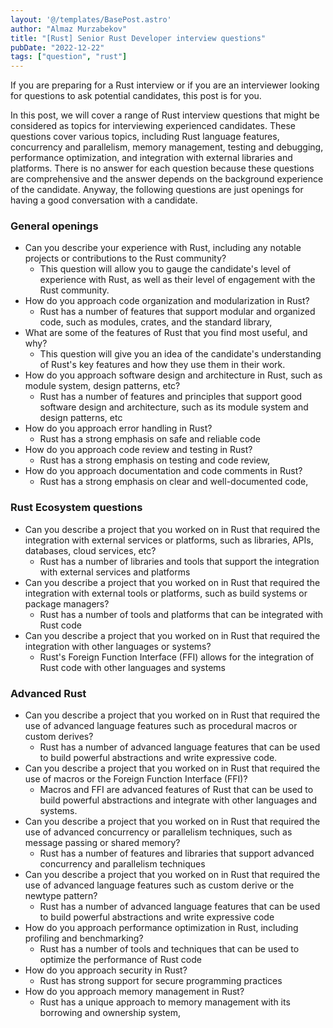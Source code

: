 ```yaml
---
layout: '@/templates/BasePost.astro'
author: "Almaz Murzabekov"
title: "[Rust] Senior Rust Developer interview questions"
pubDate: "2022-12-22"
tags: ["question", "rust"]
---
```


If you are preparing for a Rust interview or if you are an interviewer looking for questions to ask potential candidates, this post is for you.

<!--more-->

In this post, we will cover a range of Rust interview questions that might be considered as topics for interviewing experienced candidates. These questions cover various topics, including Rust language features, concurrency and parallelism, memory management, testing and debugging, performance optimization, and integration with external libraries and platforms. There is no answer for each question because these questions are comprehensive and the answer depends on the background experience of the candidate. Anyway, the following questions are just openings for having a good conversation with a candidate.

### General openings

- Can you describe your experience with Rust, including any notable projects or contributions to the Rust community? 
    - This question will allow you to gauge the candidate's level of experience with Rust, as well as their level of engagement with the Rust community.
- How do you approach code organization and modularization in Rust?
    - Rust has a number of features that support modular and organized code, such as modules, crates, and the standard library, 
- What are some of the features of Rust that you find most useful, and why?
    - This question will give you an idea of the candidate's understanding of Rust's key features and how they use them in their work.
- How do you approach software design and architecture in Rust, such as module system, design patterns, etc?
    - Rust has a number of features and principles that support good software design and architecture, such as its module system and design patterns, etc
- How do you approach error handling in Rust?
    - Rust has a strong emphasis on safe and reliable code
- How do you approach code review and testing in Rust? 
    - Rust has a strong emphasis on testing and code review,  
- How do you approach documentation and code comments in Rust? 
    - Rust has a strong emphasis on clear and well-documented code,  

### Rust Ecosystem questions

- Can you describe a project that you worked on in Rust that required the integration with external services or platforms, such as libraries, APIs, databases, cloud services, etc? 
    - Rust has a number of libraries and tools that support the integration with external services and platforms
- Can you describe a project that you worked on in Rust that required the integration with external tools or platforms, such as build systems or package managers? 
    - Rust has a number of tools and platforms that can be integrated with Rust code
- Can you describe a project that you worked on in Rust that required the integration with other languages or systems?
    - Rust's Foreign Function Interface (FFI) allows for the integration of Rust code with other languages and systems

### Advanced Rust
- Can you describe a project that you worked on in Rust that required the use of advanced language features such as procedural macros or custom derives?
    - Rust has a number of advanced language features that can be used to build powerful abstractions and write expressive code. 
- Can you describe a project that you worked on in Rust that required the use of macros or the Foreign Function Interface (FFI)?
    - Macros and FFI are advanced features of Rust that can be used to build powerful abstractions and integrate with other languages and systems. 
- Can you describe a project that you worked on in Rust that required the use of advanced concurrency or parallelism techniques, such as message passing or shared memory?
    - Rust has a number of features and libraries that support advanced concurrency and parallelism techniques 
- Can you describe a project that you worked on in Rust that required the use of advanced language features such as custom derive or the newtype pattern? 
    - Rust has a number of advanced language features that can be used to build powerful abstractions and write expressive code
- How do you approach performance optimization in Rust, including profiling and benchmarking? 
    - Rust has a number of tools and techniques that can be used to optimize the performance of Rust code
- How do you approach security in Rust?
    - Rust has strong support for secure programming practices
- How do you approach memory management in Rust?
    - Rust has a unique approach to memory management with its borrowing and ownership system, 

